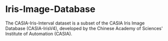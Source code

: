 # Iris-Image-Database
The CASIA-Iris-Interval dataset is a subset of the CASIA Iris Image Database (CASIA-IrisV4), developed by the Chinese Academy of Sciences' Institute of Automation (CASIA). 
